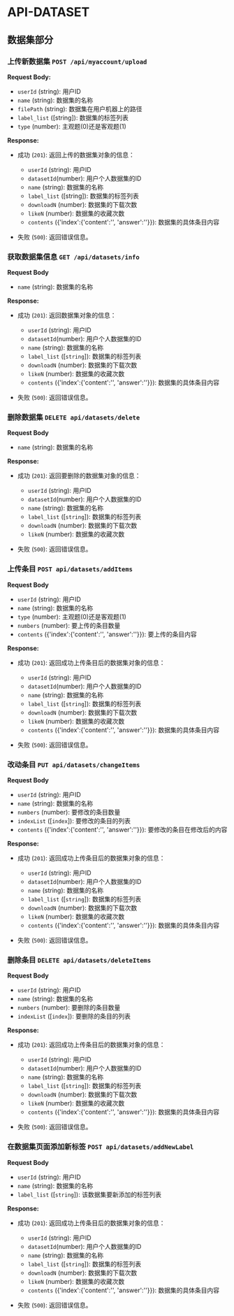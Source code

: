 # API-DATASET

## 数据集部分

### 上传新数据集 `POST /api/myaccount/upload`

**Request Body:** 

- `userId` (string): 用户ID
- `name` (string): 数据集的名称
- `filePath` (string): 数据集在用户机器上的路径
- `label_list` ([string]): 数据集的标签列表
- `type` (number): 主观题(0)还是客观题(1)

**Response:**

- 成功 (`201`): 返回上传的数据集对象的信息：

  - `userId` (string): 用户ID
  - `datasetId`(number): 用户个人数据集的ID
  - `name` (string): 数据集的名称
  - `label_list` ([string]): 数据集的标签列表 
  - `downloadN` (number): 数据集的下载次数
  - `likeN` (number): 数据集的收藏次数
  - `contents` ({'index':{'content':'', 'answer':''}}): 数据集的具体条目内容

- 失败 (`500`): 返回错误信息。


### 获取数据集信息 `GET /api/datasets/info`

**Request Body**

- `name` (string): 数据集的名称

**Response:**

- 成功 (`201`): 返回数据集对象的信息：

  - `userId` (string): 用户ID
  - `datasetId`(number): 用户个人数据集的ID
  - `name` (string): 数据集的名称
  - `label_list` ([`string`]): 数据集的标签列表 
  - `downloadN` (number): 数据集的下载次数
  - `likeN` (number): 数据集的收藏次数
  - `contents` ({'index':{'content':'', 'answer':''}}): 数据集的具体条目内容

- 失败 (`500`): 返回错误信息。


### 删除数据集 `DELETE api/datasets/delete`

**Request Body**

- `name` (string): 数据集的名称

**Response:**

- 成功 (`201`): 返回要删除的数据集对象的信息：

  - `userId` (string): 用户ID
  - `datasetId`(number): 用户个人数据集的ID
  - `name` (string): 数据集的名称
  - `label_list` ([`string`]): 数据集的标签列表 
  - `downloadN` (number): 数据集的下载次数
  - `likeN` (number): 数据集的收藏次数

- 失败 (`500`): 返回错误信息。


### 上传条目 `POST api/datasets/addItems`

**Request Body**

- `userId` (string): 用户ID
- `name` (string): 数据集的名称
- `type` (number): 主观题(0)还是客观题(1)
- `numbers` (number): 要上传的条目数量
- `contents` ({'index':{'content':'', 'answer':''}}): 要上传的条目内容

**Response:**

- 成功 (`201`): 返回成功上传条目后的数据集对象的信息：

  - `userId` (string): 用户ID
  - `datasetId`(number): 用户个人数据集的ID
  - `name` (string): 数据集的名称
  - `label_list` ([`string`]): 数据集的标签列表 
  - `downloadN` (number): 数据集的下载次数
  - `likeN` (number): 数据集的收藏次数
  - `contents` ({'index':{'content':'', 'answer':''}}): 数据集的具体条目内容

- 失败 (`500`): 返回错误信息。


### 改动条目 `PUT api/datasets/changeItems`

**Request Body**

- `userId` (string): 用户ID
- `name` (string): 数据集的名称
- `numbers` (number): 要修改的条目数量
- `indexList` ([`index`]): 要修改的条目的列表
- `contents` ({'index':{'content':'', 'answer':''}}): 要修改的条目在修改后的内容

**Response:**

- 成功 (`201`): 返回成功上传条目后的数据集对象的信息：

  - `userId` (string): 用户ID
  - `datasetId`(number): 用户个人数据集的ID
  - `name` (string): 数据集的名称
  - `label_list` ([`string`]): 数据集的标签列表 
  - `downloadN` (number): 数据集的下载次数
  - `likeN` (number): 数据集的收藏次数
  - `contents` ({'index':{'content':'', 'answer':''}}): 数据集的具体条目内容

- 失败 (`500`): 返回错误信息。


### 删除条目 `DELETE api/datasets/deleteItems`

**Request Body**

- `userId` (string): 用户ID
- `name` (string): 数据集的名称
- `numbers` (number): 要删除的条目数量
- `indexList` ([`index`]): 要删除的条目的列表

**Response:**

- 成功 (`201`): 返回成功上传条目后的数据集对象的信息：

  - `userId` (string): 用户ID
  - `datasetId`(number): 用户个人数据集的ID
  - `name` (string): 数据集的名称
  - `label_list` ([`string`]): 数据集的标签列表 
  - `downloadN` (number): 数据集的下载次数
  - `likeN` (number): 数据集的收藏次数
  - `contents` ({'index':{'content':'', 'answer':''}}): 数据集的具体条目内容

- 失败 (`500`): 返回错误信息。


### 在数据集页面添加新标签 `POST api/datasets/addNewLabel`

**Request Body**

- `userId` (string): 用户ID
- `name` (string): 数据集的名称
- `label_list` ([`string`]): 该数据集要新添加的标签列表

**Response:**

- 成功 (`201`): 返回成功上传条目后的数据集对象的信息：

  - `userId` (string): 用户ID
  - `datasetId`(number): 用户个人数据集的ID
  - `name` (string): 数据集的名称
  - `label_list` ([`string`]): 数据集的标签列表 
  - `downloadN` (number): 数据集的下载次数
  - `likeN` (number): 数据集的收藏次数
  - `contents` ({'index':{'content':'', 'answer':''}}): 数据集的具体条目内容

- 失败 (`500`): 返回错误信息。